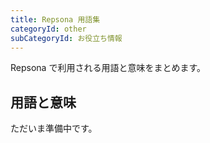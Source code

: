 ```yaml
---
title: Repsona 用語集
categoryId: other
subCategoryId: お役立ち情報
---
```


Repsona で利用される用語と意味をまとめます。

## 用語と意味

<b-alert variant="warning" show>ただいま準備中です。</b-alert>
